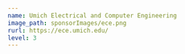 ```yaml
---
name: Umich Electrical and Computer Engineering
image_path: sponsorImages/ece.png
rurl: https://ece.umich.edu/
level: 3
---
```


